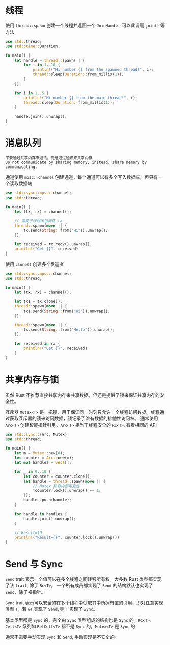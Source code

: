 # 线程

使用 `thread::spawn` 创建一个线程并返回一个 `JoinHandle`, 可以此调用 `join()` 等方法

```rust
use std::thread;
use std::time::Duration;

fn main() {
    let handle = thread::spawn(|| {
        for i in 1..10 {
            println!("Hi number {} from the spawned thread!", i);
            thread::sleep(Duration::from_millis(1));
        }
    });

    for i in 1..5 {
        println!("Hi number {} from the main thread!", i);
        thread::sleep(Duration::from_millis(1));
    }

    handle.join().unwrap();
}

```
# 消息队列

```ad-tip
不要通过共享内存来通讯，而是通过通讯来共享内存
Do not communicate by sharing memory; instead, share memory by communicating.
```

通道使用 `mpsc::channel` 创建通道，每个通道可以有多个写入数据端，但只有一个读取数据端

```rust
use std::sync::mpsc::channel;
use std::thread;

fn main() {
    let (tx, rx) = channel();

    // 需要子线程闭包捕获 tx
    thread::spawn(move || {
        tx.send(String::from("Hi")).unwrap();
    });

    let received = rx.recv().unwrap();
    println!("Get {}", received)
}
```

使用 `clone()` 创建多个发送者

```rust
use std::sync::mpsc::channel;
use std::thread;

fn main() {
    let (tx, rx) = channel();

    let tx1 = tx.clone();
    thread::spawn(move || {
        tx1.send(String::from("Hi")).unwrap();
    });

    thread::spawn(move || {
        tx.send(String::from("Hello")).unwrap();
    });

    for received in rx {
        println!("Get {}", received)
    }
}

```
# 共享内存与锁

虽然 Rust 不推荐直接共享内存来共享数据，但还是提供了锁来保证共享内存的安全性。

互斥器 `Mutex<T>` 是一把锁，用于保证同一时刻只允许一个线程访问数据。线程通过获取互斥器的锁来访问数据，锁记录了谁有数据的排他性访问权。
通常使用 `Arc<T>` 创建智能指针引用。`Arc<T>` 相当于线程安全的 `Rc<T>`, 有着相同的 API

```rust
use std::sync::{Arc, Mutex};
use std::thread;

fn main() {
    let m = Mutex::new(0);
    let counter = Arc::new(m);
    let mut handles = vec![];

    for _ in 0..10 {
        let counter = counter.clone();
        let handle = thread::spawn(move || {
            // Mutex 具有内部可变性
            *counter.lock().unwrap() += 1;
        });
        handles.push(handle);
    }

    for handle in handles {
        handle.join().unwrap();
    }

    // Result=10
    println!("Result={}", counter.lock().unwrap())
}

```
# Send 与 Sync

`Send` trait 表示一个值可以在多个线程之间转移所有权。大多数 Rust 类型都实现了该 `trait`, 除了 `Rc<T>`。
一个所有成员都实现了 `Send` 的结构默认也实现了 `Send`，除了裸指针。

`Sync` trait 表示可以安全的在多个线程中获取其中所拥有值的引用，即对任意实现类型 `T`，若 `&T` 实现了 `Send`, 则 `T` 实现了 `Sync`。

基本类型都是 `Sync` 的，完全由 `Sync` 类型组成的结构也是 `Sync` 的。`Rc<T>`, `Cell<T>` 系列如 `RefCell<T>` 都不是 `Sync` 的，`Mutex<T>` 是 `Sync` 的

通常不需要手动实现 `Sync` 和 `Send`, 手动实现是不安全的。